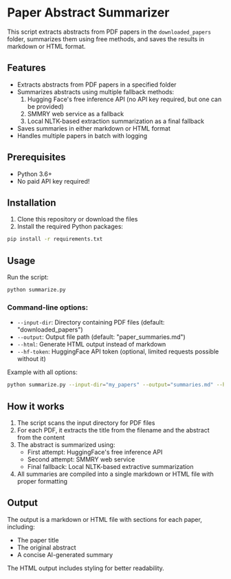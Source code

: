 # Paper Abstract Summarizer

This script extracts abstracts from PDF papers in the `downloaded_papers` folder, summarizes them using free methods, and saves the results in markdown or HTML format.

## Features

- Extracts abstracts from PDF papers in a specified folder
- Summarizes abstracts using multiple fallback methods:
  1. Hugging Face's free inference API (no API key required, but one can be provided)
  2. SMMRY web service as a fallback
  3. Local NLTK-based extraction summarization as a final fallback
- Saves summaries in either markdown or HTML format
- Handles multiple papers in batch with logging

## Prerequisites

- Python 3.6+
- No paid API key required!

## Installation

1. Clone this repository or download the files
2. Install the required Python packages:

```bash
pip install -r requirements.txt
```

## Usage

Run the script:

```bash
python summarize.py
```

### Command-line options:

- `--input-dir`: Directory containing PDF files (default: "downloaded_papers")
- `--output`: Output file path (default: "paper_summaries.md")
- `--html`: Generate HTML output instead of markdown
- `--hf-token`: HuggingFace API token (optional, limited requests possible without it)

Example with all options:

```bash
python summarize.py --input-dir="my_papers" --output="summaries.md" --html --hf-token="your-huggingface-token"
```

## How it works

1. The script scans the input directory for PDF files
2. For each PDF, it extracts the title from the filename and the abstract from the content
3. The abstract is summarized using:
   - First attempt: HuggingFace's free inference API
   - Second attempt: SMMRY web service
   - Final fallback: Local NLTK-based extractive summarization
4. All summaries are compiled into a single markdown or HTML file with proper formatting

## Output

The output is a markdown or HTML file with sections for each paper, including:
- The paper title
- The original abstract
- A concise AI-generated summary

The HTML output includes styling for better readability.
